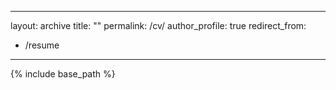 <!--
 * @Author: error: error: git config user.name & please set dead value or install git && error: git config user.email & please set dead value or install git & please set dead value or install git
 * @Date: 2025-10-05 23:50:43
 * @LastEditors: error: error: git config user.name & please set dead value or install git && error: git config user.email & please set dead value or install git & please set dead value or install git
 * @LastEditTime: 2025-10-06 07:58:45
 * @FilePath: \and-natural.github.io-main\_pages\cv.md
 * @Description: 这是默认设置,请设置`customMade`, 打开koroFileHeader查看配置 进行设置: https://github.com/OBKoro1/koro1FileHeader/wiki/%E9%85%8D%E7%BD%AE
-->
---
layout: archive
title: ""
permalink: /cv/
author_profile: true
redirect_from:
  - /resume
---

{% include base_path %}

<!--

# Education and Experience

## Visiting student researcher at KAIST

Jun. 2024 - Dec. 2024

- Under the supervision of Prof. [Min H. Kim](https://vclab.kaist.ac.kr/minhkim/).

## Master in Computer Science and Technology

Sep. 2022 - Exp. Jun. 2025

- State Key Lab of CAD&CG, Zhejiang University.
- Advisor: Prof. [Hongzhi Wu](https://hongzhiwu.com/)

## B.S. in Computer Science and Technology

Sep. 2018 - Jun. 2022

- Chu Kochen Honors College, Zhejiang University.
- The College of Computer Science and Technology, Zhejiang University.



# Awards and Honors

- 2021-2022  School Stars in Volunteering Works
- 2019-2020  Yongping Scholarship for Student
- 2018-2019  First Prize Scholarships in 2018 academic year
-->